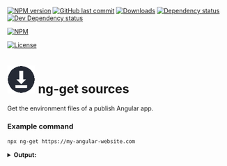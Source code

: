 [![NPM version][npm-image]][npm-url]
[![GitHub last commit][github-last-commit]](#)
[![Downloads][downloads-image]][npm-url]
[![Dependency status][david-dm-image]][david-dm-url]
[![Dev Dependency status][david-dm-dev-image]][david-dm-dev-url]

[![NPM](https://nodei.co/npm/ng-get.png?compact=false)](https://www.npmjs.com/package/ng-get)

[![License][license-image]](/LICENSE)

[npm-url]: https://npmjs.org/package/ng-get
[npm-image]: https://img.shields.io/npm/v/ng-get.svg
[downloads-image]: https://img.shields.io/npm/dm/ng-get.svg
[github-last-commit]: https://img.shields.io/github/last-commit/chanzo/ng-get.svg?maxAge=2400
[david-dm-url]: https://david-dm.org/chanzo/ng-get
[david-dm-image]: https://img.shields.io/david/chanzo/ng-get.svg
[david-dm-dev-url]: https://david-dm.org/chanzo/ng-get?type=dev
[david-dm-dev-image]: https://img.shields.io/david/dev/chanzo/ng-get.svg
[license-image]: https://img.shields.io/npm/l/ng-get.svg

# ![Logo](docs/readme-logo.png) ng-get sources

Get the environment files of a publish Angular app.

### Example command

```bash
npx ng-get https://my-angular-website.com
```

<details>
  <summary><strong>Output:</strong></summary>

```text
[
  'runtime-es2015.df79926e5071dff72236.js',
  'runtime-es5.df79926e5071dff72236.js',
  'polyfills-es5.45b23e47196826e202d2.js',
  'polyfills-es2015.8518fc4b12e406366c85.js',
  'main-es2015.1021e6b3443d65605e3b.js',
  'main-es5.1021e6b3443d65605e3b.js'
]
```

</details>
&nbsp;
